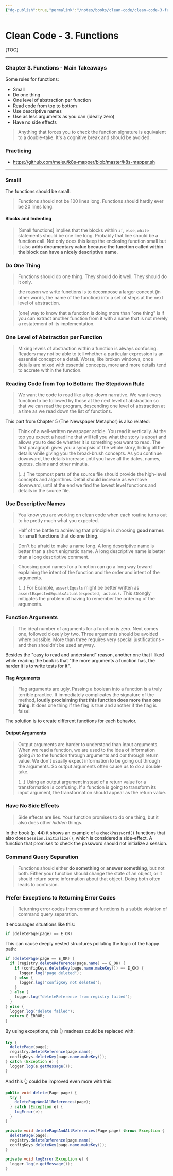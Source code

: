 ```yaml
---
{"dg-publish":true,"permalink":"/notes/books/clean-code/clean-code-3-functions/"}
---
```


# Clean Code - 3. Functions

[TOC]

---

### Chapter 3. Functions - Main Takeaways

Some rules for functions:

- Small
- Do one thing
- One level of abstraction per function
- Read code from top to bottom
- Use descriptive names
- Use as less arguments as you can (ideally zero)
- Have no side effects

> Anything that forces you to check the function signature is equivalent to a double-take. It's a cognitive break and should be avoided.

### Practicing

- <https://github.com/meleu/k8s-mapper/blob/master/k8s-mapper.sh>


---

### Small!

The functions should be small.

> Functions should not be 100 lines long. Functions should hardly ever be 20 lines long.

#### Blocks and Indenting

> [Small functions] implies that the blocks within `if`, `else`, `while` statements should be one line long. Probably that line should be a function call. Not only does this keep the enclosing function small but it also **adds documentary value because the function called within the block can have a nicely descriptive name**.

### Do One Thing

> Functions should do one thing. They should do it well. They should do it only.

> the reason we write functions is to decompose a larger concept (in other words, the name of the function) into a set of steps at the next level of abstraction.

> [one] way to know that a function is doing more than "one thing" is if you can extract another function from it with a name that is not merely a restatement of its implementation.

### One Level of Abstraction per Function

> Mixing levels of abstraction within a function is always confusing. Readers may not be able to tell whether a particular expression is an essential concept or a detail. Worse, like broken windows, once details are mixed with essential concepts, more and more details tend to accrete within the function.


### Reading Code from Top to Bottom: The Stepdown Rule

> We want the code to read like a top-down narrative. We want every function to be followed by those at the next level of abstraction so that we can read the program, descending one level of abstraction at a time as we read down the list of functions.

This part from Chapter 5 (The Newspaper Metaphor) is also related:

> Think of a well-written newspaper article. You read it vertically. At the top you expect a headline that will tell you what the story is about and allows you to decide whether it is something you want to read. The first paragraph gives you a synopsis of the whole story, hiding all the details while giving you the broad-brush concepts. As you continue downward, the details increase until you have all the dates, names, quotes, claims and other minutia.
>
> (...) The topmost parts of the source file should provide the high-level concepts and algorithms. Detail should increase as we move downward, until at the end we find the lowest level functions and details in the source file.


### Use Descriptive Names

> You know you are working on clean code when each routine turns out to be pretty much what you expected.

> Half of the battle to achieving that principle is choosing **good names** for **small functions** that **do one thing**.

> Don't be afraid to make a name long. A long descriptive name is better than a short enigmatic name. A long descriptive name is better than a long descriptive comment.

> Choosing good names for a function can go a long way toward explaining the intent of the function and the order and intent of the arguments.
> 
> (...) For Example, `assertEquals` might be better written as `assertExpectedEqualsActual(expected, actual).` This strongly mitigates the problem of having to remember the ordering of the arguments.



### Function Arguments

> The ideal number of arguments for a function is zero. Next comes one, followed closely by two. Three arguments should be avoided where possible. More than three requires very special justifications - and then shouldn't be used anyway.

Besides the "easy to read and understand" reason, another one that I liked while reading the book is that "the more arguments a function has, the harder it is to write tests for it".

#### Flag Arguments

> Flag arguments are ugly. Passing a boolean into a function is a truly terrible practice. It immediately complicates the signature of the method, **loudly proclaiming that this function does more than one thing**. It does one thing if the flag is true and another if the flag is false!

The solution is to create different functions for each behavior.


#### Output Arguments

> Output arguments are harder to understand than input arguments. When we read a function, we are used to the idea of information going *in* to the function through arguments and *out* through return value. We don't usually expect information to be going out through the arguments. So output arguments often cause us to do a double-take.
> 
> (...) Using an output argument instead of a return value for a transformation is confusing. If a function is going to transform its input argument, the transformation should appear as the return value.


### Have No Side Effects

> Side effects are lies. Your function promises to do one thing, but it also does other *hidden* things.

In the book (p. 44) it shows an example of a `checkPassword()` functions that also does `Session.initialize()`, which is considered a side-effect. A function that promises to check the password should not initialize a session.

### Command Query Separation

> Functions should either **do something** or **answer something**, but not both. Either your function should change the state of an object, or it should return some information about that object. Doing both often leads to confusion.


### Prefer Exceptions to Returning Error Codes

> Returning error codes from command functions is a subtle violation of command query separation.

It encourages situations like this:

```c
if (deletePage(page) == E_OK)
```

This can cause deeply nested structures polluting the logic of the happy path:

```java
if (deletePage(page == E_OK) {
  if (registry.deleteReference(page.name) == E_OK) {
    if (configKeys.deleteKey(page.name.makeKey()) == E_OK) {
      logger.log("page deleted");
    } else {
      logger.log("configKey not deleted");
    }
  } else {
    logger.log("deleteReference from registry failed");
  }
} else {
  logger.log("delete failed");
  return E_ERROR;
}
```

By using exceptions, this 👆 madness could be replaced with:

```java
try {
  deletePage(page);
  registry.deleteReference(page.name);
  configKeys.deleteKey(page.name.makeKey());
} catch (Exception e) {
  logger.log(e.getMessage());
}
```

And this 👆 could be improved even more with this:

```java
public void delete(Page page) {
  try {
    deletePageAndAllReferences(page);
  } catch (Exception e) {
    logError(e);
  }
}

private void deletePageAndAllReferences(Page page) throws Exception {
  deletePage(page);
  registry.deleteReference(page.name);
  configKeys.deleteKey(page.name.makeKey());
}

private void logError(Exception e) {
  logger.log(e.getMessage());
}
```


